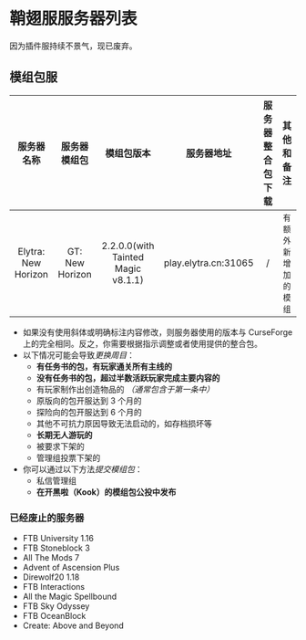 # 鞘翅服服务器列表

因为插件服持续不景气，现已废弃。

## 模组包服

| 服务器名称 | 服务器模组包 | 模组包版本 | 服务器地址 | 服务器整合包下载 | 其他和备注 |
| :-: | :-: | :-: | :-: | :-: | :-: |
| Elytra: New Horizon | GT: New Horizon | 2.2.0.0(with Tainted Magic v8.1.1) | play.elytra.cn:31065 | / | `有额外新增加的模组` |

- 如果没有使用斜体或明确标注内容修改，则服务器使用的版本与 CurseForge 上的完全相同。反之，你需要根据指示调整或者使用提供的整合包。
- 以下情况可能会导致*更换周目*：
  - **有任务书的包，有玩家通关所有主线的**
  - **没有任务书的包，超过半数活跃玩家完成主要内容的**
  - 有玩家制作出创造物品的 *（通常包含于第一条中）*
  - 原版向的包开服达到 3 个月的
  - 探险向的包开服达到 6 个月的
  - 其他不可抗力原因导致无法启动的，如存档损坏等
  - **长期无人游玩的**
  - 被要求下架的
  - 管理组投票下架的
- 你可以通过以下方法*提交模组包*：
  - 私信管理组
  - **在开黑啦（Kook）的模组包公投中发布**

### 已经废止的服务器

- FTB University 1.16
- FTB Stoneblock 3
- All The Mods 7
- Advent of Ascension Plus
- Direwolf20 1.18
- FTB Interactions
- All the Magic Spellbound
- FTB Sky Odyssey
- FTB OceanBlock
- Create: Above and Beyond
